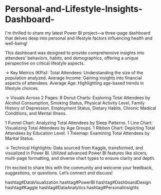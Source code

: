 # Personal-and-Lifestyle-Insights-Dashboard-

I'm thrilled to share my latest Power BI project—a three-page dashboard that delves deep into personal and lifestyle factors influencing health and well-being!

This dashboard was designed to provide comprehensive insights into attendees' behaviors, habits, and demographics, offering a unique perspective on critical lifestyle aspects.

-> Key Metrics (KPIs):
Total Attendees: Understanding the size of the population analyzed.
Average Income: Gaining insights into financial aspects of attendees.
Average Age: Highlighting age-based trends in lifestyle choices.

-> Visuals Across 2 Pages:
8 Donut Charts: Exploring Total Attendees by Alcohol Consumption, Smoking Status, Physical Activity Level, Family History of Depression, Employment Status, Dietary Habits, Chronic Medical Conditions, and Mental Illness.

1 Funnel Chart: Analyzing Total Attendees by Sleep Patterns.
1 Line Chart: Visualizing Total Attendees by Age Groups.
1 Ribbon Chart: Depicting Total Attendees by Education Level.
1 Treemap: Examining Total Attendees by Marital Status.

-> Technical Highlights:
Data sourced from Kaggle, transformed, and visualized in Power BI.
Utilized advanced Power BI features like slicers, multi-page formatting, and diverse chart types to ensure clarity and depth.


I’m excited to share this with the community and welcome your feedback, suggestions, or questions. Let’s connect and discuss! 

hashtag#DataVisualization hashtag#PowerBI hashtag#DashboardDesign hashtag#Kaggle hashtag#DataAnalytics hashtag#PersonalInsights

